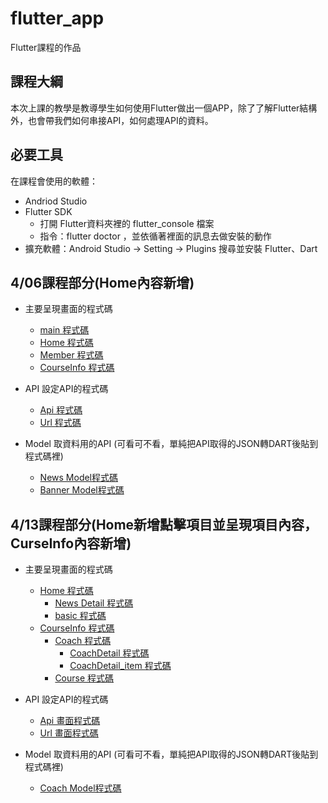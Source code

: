 # flutter_app

Flutter課程的作品

## 課程大綱

本次上課的教學是教導學生如何使用Flutter做出一個APP，除了了解Flutter結構外，也會帶我們如何串接API，如何處理API的資料。

## 必要工具

在課程會使用的軟體：
- Andriod Studio
- Flutter SDK
  - 打開 Flutter資料夾裡的 flutter_console 檔案
  - 指令：flutter doctor ，並依循著裡面的訊息去做安裝的動作
- 擴充軟體：Android Studio -> Setting -> Plugins 搜尋並安裝 Flutter、Dart

## 4/06課程部分(Home內容新增)

- 主要呈現畫面的程式碼
  - [main 程式碼](https://github.com/kuoricky22/Flutter/blob/main/lib/main.dart)
  - [Home 程式碼](https://github.com/kuoricky22/Flutter/blob/main/lib/home/Home.dart)
  - [Member 程式碼](https://github.com/kuoricky22/Flutter/blob/main/lib/news/Member.dart)
  - [CourseInfo 程式碼](https://github.com/kuoricky22/Flutter/blob/main/lib/courseinfo/CourseInfo.dart)

- API 設定API的程式碼
  - [Api 程式碼](https://github.com/kuoricky22/Flutter/blob/main/lib/ApI/Api.dart)
  - [Url 程式碼](https://github.com/kuoricky22/Flutter/blob/main/lib/ApI/Url.dart) 

- Model 取資料用的API (可看可不看，單純把API取得的JSON轉DART後貼到程式碼裡)
  - [News Model程式碼](https://github.com/kuoricky22/Flutter/blob/main/lib/Model/News.dart)
  - [Banner Model程式碼](https://github.com/kuoricky22/Flutter/blob/main/lib/Model/Banners.dart) 

## 4/13課程部分(Home新增點擊項目並呈現項目內容，CurseInfo內容新增)
- 主要呈現畫面的程式碼
  - [Home 程式碼](https://github.com/kuoricky22/Flutter/blob/main/lib/home/Home.dart)
    - [News Detail 程式碼](https://github.com/kuoricky22/Flutter/blob/main/lib/home/news_detail.dart)
    - [basic 程式碼](https://github.com/kuoricky22/Flutter/blob/main/lib/home/basic.dart)
  - [CourseInfo 程式碼](https://github.com/kuoricky22/Flutter/blob/main/lib/courseinfo/CourseInfo.dart)
    - [Coach 程式碼](https://github.com/kuoricky22/Flutter/blob/main/lib/courseinfo/coach.dart)
      - [CoachDetail 程式碼](https://github.com/kuoricky22/Flutter/blob/main/lib/courseinfo/CoachDetail.dart)
      - [CoachDetail_item 程式碼](https://github.com/kuoricky22/Flutter/blob/main/lib/courseinfo/CoachDetail_item.dart)
    - [Course 程式碼](https://github.com/kuoricky22/Flutter/blob/main/lib/courseinfo/course.dart)

- API 設定API的程式碼
  - [Api 畫面程式碼](https://github.com/kuoricky22/Flutter/blob/main/lib/ApI/Api.dart)
  - [Url 畫面程式碼](https://github.com/kuoricky22/Flutter/blob/main/lib/ApI/Url.dart) 

- Model 取資料用的API (可看可不看，單純把API取得的JSON轉DART後貼到程式碼裡)
  - [Coach Model程式碼](https://github.com/kuoricky22/Flutter/blob/main/lib/Model/Coach.dart)
